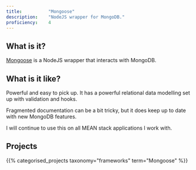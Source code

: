 ```yaml
---
title: 			"Mongoose"
description: 	"NodeJS wrapper for MongoDB."
proficiency:	4
---
```


## What is it?
[Mongoose](http://mongoosejs.com/) is a NodeJS wrapper that interacts with MongoDB.

## What is it like?
Powerful and easy to pick up. It has a powerful relational data modelling set up with validation and hooks.

Fragmented documentation can be a bit tricky, but it does keep up to date with new MongoDB features.

I will continue to use this on all MEAN stack applications I work with.

## Projects
{{% categorised_projects taxonomy="frameworks" term="Mongoose" %}}
